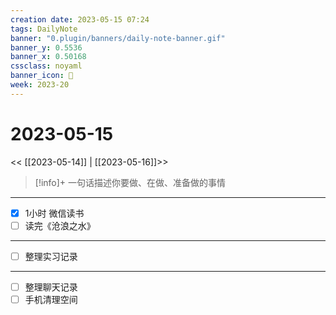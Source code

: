 ```yaml
---
creation date: 2023-05-15 07:24
tags: DailyNote
banner: "0.plugin/banners/daily-note-banner.gif"
banner_y: 0.5536
banner_x: 0.50168
cssclass: noyaml
banner_icon: 💌
week: 2023-20
---
```


# 2023-05-15

<< [[2023-05-14]] | [[2023-05-16]]>>


> [!info]+ 一句话描述你要做、在做、准备做的事情
> 

---

- [x] 1小时 微信读书
- [ ] 读完《沧浪之水》

---

- [ ] 整理实习记录

---

- [ ] 整理聊天记录
- [ ] 手机清理空间
